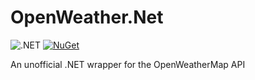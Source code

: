 # OpenWeather.Net

![.NET][github-actions-badge] [![NuGet][nuget-badge]][nuget-page]

An unofficial .NET wrapper for the OpenWeatherMap API

[github-actions-badge]: https://github.com/Bond-009/OpenWeather.Net/workflows/.NET/badge.svg
[nuget-badge]: https://img.shields.io/nuget/v/OpenWeather.Net
[nuget-page]: https://www.nuget.org/packages/OpenWeather.Net/
